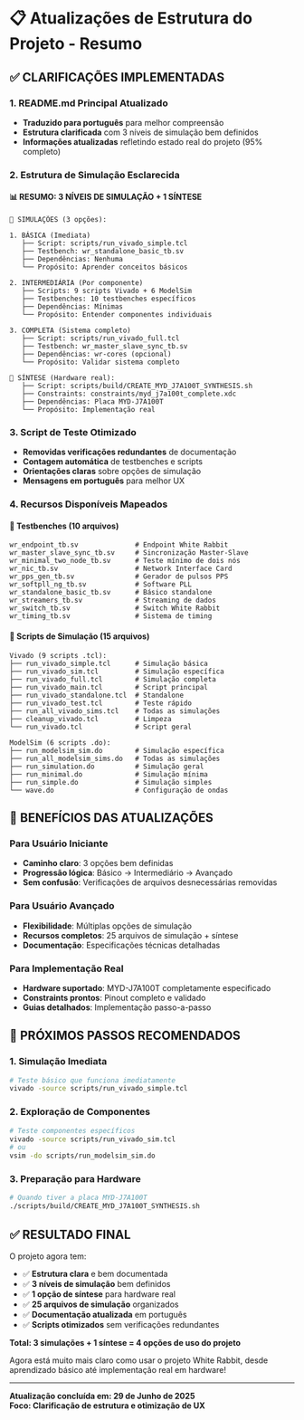 # 📋 Atualizações de Estrutura do Projeto - Resumo

## ✅ CLARIFICAÇÕES IMPLEMENTADAS

### 1. **README.md Principal Atualizado**
- **Traduzido para português** para melhor compreensão
- **Estrutura clarificada** com 3 níveis de simulação bem definidos
- **Informações atualizadas** refletindo estado real do projeto (95% completo)

### 2. **Estrutura de Simulação Esclarecida**

#### **📊 RESUMO: 3 NÍVEIS DE SIMULAÇÃO + 1 SÍNTESE**

```
🧪 SIMULAÇÕES (3 opções):

1. BÁSICA (Imediata)
   ├── Script: scripts/run_vivado_simple.tcl
   ├── Testbench: wr_standalone_basic_tb.sv
   ├── Dependências: Nenhuma
   └── Propósito: Aprender conceitos básicos

2. INTERMEDIÁRIA (Por componente)
   ├── Scripts: 9 scripts Vivado + 6 ModelSim
   ├── Testbenches: 10 testbenches específicos
   ├── Dependências: Mínimas
   └── Propósito: Entender componentes individuais

3. COMPLETA (Sistema completo)
   ├── Script: scripts/run_vivado_full.tcl
   ├── Testbench: wr_master_slave_sync_tb.sv
   ├── Dependências: wr-cores (opcional)
   └── Propósito: Validar sistema completo

🔧 SÍNTESE (Hardware real):
   ├── Script: scripts/build/CREATE_MYD_J7A100T_SYNTHESIS.sh
   ├── Constraints: constraints/myd_j7a100t_complete.xdc
   ├── Dependências: Placa MYD-J7A100T
   └── Propósito: Implementação real
```

### 3. **Script de Teste Otimizado**
- **Removidas verificações redundantes** de documentação
- **Contagem automática** de testbenches e scripts
- **Orientações claras** sobre opções de simulação
- **Mensagens em português** para melhor UX

### 4. **Recursos Disponíveis Mapeados**

#### **🧪 Testbenches (10 arquivos)**
```
wr_endpoint_tb.sv              # Endpoint White Rabbit
wr_master_slave_sync_tb.sv     # Sincronização Master-Slave
wr_minimal_two_node_tb.sv      # Teste mínimo de dois nós
wr_nic_tb.sv                   # Network Interface Card
wr_pps_gen_tb.sv               # Gerador de pulsos PPS
wr_softpll_ng_tb.sv            # Software PLL
wr_standalone_basic_tb.sv      # Básico standalone
wr_streamers_tb.sv             # Streaming de dados
wr_switch_tb.sv                # Switch White Rabbit
wr_timing_tb.sv                # Sistema de timing
```

#### **🔧 Scripts de Simulação (15 arquivos)**
```
Vivado (9 scripts .tcl):
├── run_vivado_simple.tcl      # Simulação básica
├── run_vivado_sim.tcl         # Simulação específica
├── run_vivado_full.tcl        # Simulação completa
├── run_vivado_main.tcl        # Script principal
├── run_vivado_standalone.tcl  # Standalone
├── run_vivado_test.tcl        # Teste rápido
├── run_all_vivado_sims.tcl    # Todas as simulações
├── cleanup_vivado.tcl         # Limpeza
└── run_vivado.tcl             # Script geral

ModelSim (6 scripts .do):
├── run_modelsim_sim.do        # Simulação específica
├── run_all_modelsim_sims.do   # Todas as simulações
├── run_simulation.do          # Simulação geral
├── run_minimal.do             # Simulação mínima
├── run_simple.do              # Simulação simples
└── wave.do                    # Configuração de ondas
```

## 🎯 BENEFÍCIOS DAS ATUALIZAÇÕES

### **Para Usuário Iniciante**
- **Caminho claro**: 3 opções bem definidas
- **Progressão lógica**: Básico → Intermediário → Avançado
- **Sem confusão**: Verificações de arquivos desnecessárias removidas

### **Para Usuário Avançado**
- **Flexibilidade**: Múltiplas opções de simulação
- **Recursos completos**: 25 arquivos de simulação + síntese
- **Documentação**: Especificações técnicas detalhadas

### **Para Implementação Real**
- **Hardware suportado**: MYD-J7A100T completamente especificado
- **Constraints prontos**: Pinout completo e validado
- **Guias detalhados**: Implementação passo-a-passo

## 🚀 PRÓXIMOS PASSOS RECOMENDADOS

### **1. Simulação Imediata**
```bash
# Teste básico que funciona imediatamente
vivado -source scripts/run_vivado_simple.tcl
```

### **2. Exploração de Componentes**
```bash
# Teste componentes específicos
vivado -source scripts/run_vivado_sim.tcl
# ou
vsim -do scripts/run_modelsim_sim.do
```

### **3. Preparação para Hardware**
```bash
# Quando tiver a placa MYD-J7A100T
./scripts/build/CREATE_MYD_J7A100T_SYNTHESIS.sh
```

## ✅ RESULTADO FINAL

O projeto agora tem:
- ✅ **Estrutura clara** e bem documentada
- ✅ **3 níveis de simulação** bem definidos
- ✅ **1 opção de síntese** para hardware real
- ✅ **25 arquivos de simulação** organizados
- ✅ **Documentação atualizada** em português
- ✅ **Scripts otimizados** sem verificações redundantes

**Total: 3 simulações + 1 síntese = 4 opções de uso do projeto**

Agora está muito mais claro como usar o projeto White Rabbit, desde aprendizado básico até implementação real em hardware!

---
**Atualização concluída em: 29 de Junho de 2025**  
**Foco: Clarificação de estrutura e otimização de UX**

